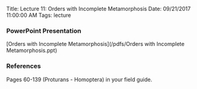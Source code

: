 Title: Lecture 11:  Orders with Incomplete Metamorphosis
Date: 09/21/2017 11:00:00 AM
Tags: lecture

### PowerPoint Presentation
[Orders with Incomplete Metamorphosis](/pdfs/Orders with Incomplete Metamorphosis.ppt)

### References
Pages 60-139 (Proturans - Homoptera) in your field guide.
